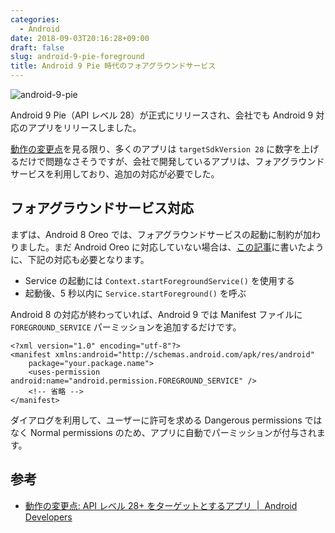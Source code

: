 ```yaml
---
categories:
  - Android
date: 2018-09-03T20:16:28+09:00
draft: false
slug: android-9-pie-foreground
title: Android 9 Pie 時代のフォアグラウンドサービス
---
```


![android-9-pie](/images/2018/09/android-9-pie.png)

Android 9 Pie（API レベル 28）が正式にリリースされ、会社でも Android 9 対応のアプリをリリースしました。

[動作の変更点](https://developer.android.com/about/versions/pie/android-9.0-changes-28?hl=ja)を見る限り、多くのアプリは `targetSdkVersion 28` に数字を上げるだけで問題なさそうですが、会社で開発しているアプリは、フォアグラウンドサービスを利用しており、追加の対応が必要でした。

## フォアグラウンドサービス対応

まずは、Android 8 Oreo では、フォアグラウンドサービスの起動に制約が加わりました。まだ Android Oreo に対応していない場合は、[この記事](/archives/android-oreo-notification-foreground/)に書いたように、下記の対応も必要となります。

- Service の起動には `Context.startForegroundService()` を使用する
- 起動後、5 秒以内に `Service.startForeground()` を呼ぶ

Android 8 の対応が終わっていれば、Android 9 では Manifest ファイルに `FOREGROUND_SERVICE` パーミッションを追加するだけです。

```
<?xml version="1.0" encoding="utf-8"?>
<manifest xmlns:android="http://schemas.android.com/apk/res/android"
    package="your.package.name">
    <uses-permission android:name="android.permission.FOREGROUND_SERVICE" />
    <!-- 省略 -->
</manifest>
```

ダイアログを利用して、ユーザーに許可を求める Dangerous permissions ではなく Normal permissions のため、アプリに自動でパーミッションが付与されます。

## 参考

- [動作の変更点: API レベル 28+ をターゲットとするアプリ  |  Android Developers](https://developer.android.com/about/versions/pie/android-9.0-changes-28?hl=ja)
